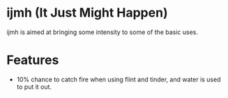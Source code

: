 ijmh (It Just Might Happen)
====

ijmh is aimed at bringing some intensity  to some of the basic uses.

Features
====
- 10% chance to catch fire when using flint and tinder, and water is used to put it out.